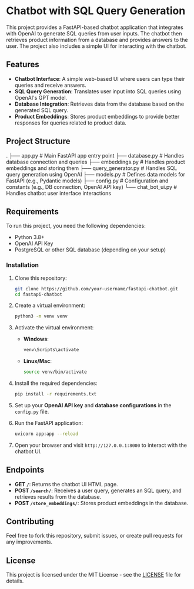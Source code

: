# Chatbot with SQL Query Generation

This project provides a FastAPI-based chatbot application that integrates with OpenAI to generate SQL queries from user inputs. The chatbot then retrieves product information from a database and provides answers to the user. The project also includes a simple UI for interacting with the chatbot.

## Features

- **Chatbot Interface**: A simple web-based UI where users can type their queries and receive answers.
- **SQL Query Generation**: Translates user input into SQL queries using OpenAI's GPT model.
- **Database Integration**: Retrieves data from the database based on the generated SQL query.
- **Product Embeddings**: Stores product embeddings to provide better responses for queries related to product data.

## Project Structure

.
├── app.py                 # Main FastAPI app entry point
├── database.py            # Handles database connection and queries
├── embeddings.py          # Handles product embeddings and storing them
├── query_generator.py     # Handles SQL query generation using OpenAI
├── models.py              # Defines data models for FastAPI (e.g., Pydantic models)
├── config.py              # Configuration and constants (e.g., DB connection, OpenAI API key)
└── chat_bot_ui.py         # Handles chatbot user interface interactions


## Requirements

To run this project, you need the following dependencies:

- Python 3.8+
- OpenAI API Key
- PostgreSQL or other SQL database (depending on your setup)

### Installation

1. Clone this repository:
    ```bash
    git clone https://github.com/your-username/fastapi-chatbot.git
    cd fastapi-chatbot
    ```

2. Create a virtual environment:
    ```bash
    python3 -m venv venv
    ```

3. Activate the virtual environment:
    - **Windows**:
      ```bash
      venv\Scripts\activate
      ```
    - **Linux/Mac**:
      ```bash
      source venv/bin/activate
      ```

4. Install the required dependencies:
    ```bash
    pip install -r requirements.txt
    ```

5. Set up your **OpenAI API key** and **database configurations** in the `config.py` file.

6. Run the FastAPI application:
    ```bash
    uvicorn app:app --reload
    ```

7. Open your browser and visit `http://127.0.0.1:8000` to interact with the chatbot UI.

## Endpoints

- **GET `/`**: Returns the chatbot UI HTML page.
- **POST `/search/`**: Receives a user query, generates an SQL query, and retrieves results from the database.
- **POST `/store_embeddings/`**: Stores product embeddings in the database.

## Contributing

Feel free to fork this repository, submit issues, or create pull requests for any improvements.

## License

This project is licensed under the MIT License - see the [LICENSE](LICENSE) file for details.
